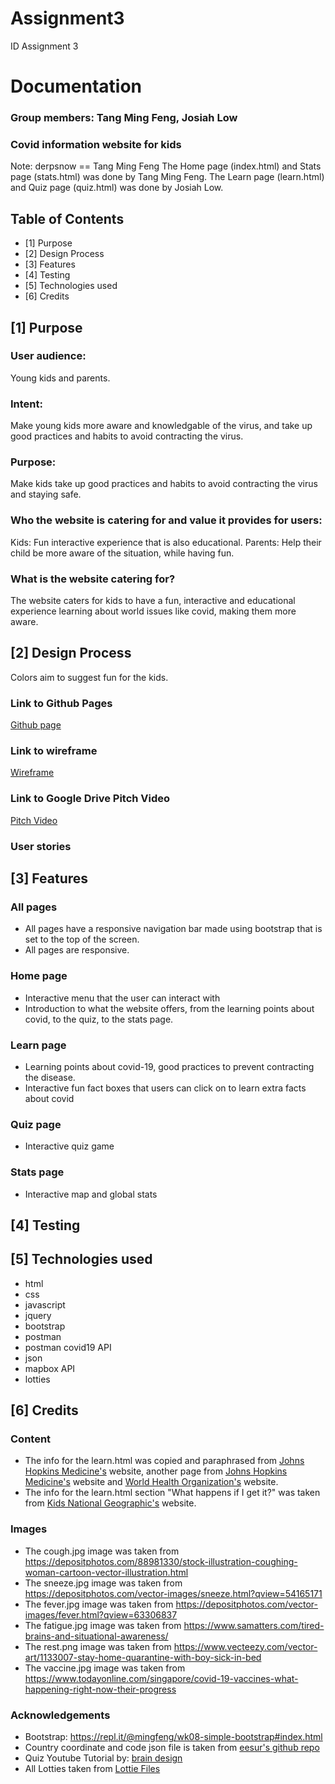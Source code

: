 # Assignment3
ID Assignment 3

# Documentation
### Group members: Tang Ming Feng, Josiah Low
### Covid information website for kids
Note: derpsnow == Tang Ming Feng
The Home page (index.html) and Stats page (stats.html) was done by Tang Ming Feng.
The Learn page (learn.html) and Quiz page (quiz.html) was done by Josiah Low.
## Table of Contents
- [1] Purpose
- [2] Design Process
- [3] Features
- [4] Testing
- [5] Technologies used
- [6] Credits

      
## [1] Purpose

### User audience: 
Young kids and parents.


### Intent:
Make young kids more aware and knowledgable of the virus, and take up good practices and habits to avoid contracting the virus.


### Purpose:
Make kids take up good practices and habits to avoid contracting the virus and staying safe.


### Who the website is catering for and value it provides for users:
Kids: Fun interactive experience that is also educational.
Parents: Help their child be more aware of the situation, while having fun.


### What is the website catering for?
The website caters for kids to have a fun, interactive and educational experience learning about world issues like covid, making them more aware.


## [2] Design Process

Colors aim to suggest fun for the kids.

### Link to Github Pages
[Github page](https://tangmf.github.io/Assignment3/index.html)
### Link to wireframe
[Wireframe](https://xd.adobe.com/view/e48bed14-6759-4774-a639-ef4d500fa037-b1d8/?fullscreen)
### Link to Google Drive Pitch Video
[Pitch Video](https://drive.google.com/file/d/15bp6Cbh0dqc8DDNETJmgZk3EJSwR7VTV/view?usp=sharing)
### User stories


## [3] Features

### All pages
* All pages have a responsive navigation bar made using bootstrap that is set to the top of the screen.
* All pages are responsive.
### Home page
* Interactive menu that the user can interact with
* Introduction to what the website offers, from the learning points about covid, to the quiz, to the stats page.
### Learn page
* Learning points about covid-19, good practices to prevent contracting the disease.
* Interactive fun fact boxes that users can click on to learn extra facts about covid
### Quiz page
* Interactive quiz game
### Stats page
* Interactive map and global stats

## [4] Testing



## [5] Technologies used
* html 
* css
* javascript
* jquery
* bootstrap
* postman
* postman covid19 API
* json
* mapbox API
* lotties

## [6] Credits
### Content
* The info for the learn.html was copied and paraphrased from [Johns Hopkins Medicine's](https://www.hopkinsmedicine.org/health/conditions-and-diseases/coronavirus) website, another page from [Johns Hopkins Medicine's](https://www.hopkinsmedicine.org/health/conditions-and-diseases/coronavirus/how-can-i-protect-myself-from-coronavirus) website and [World Health Organization's](https://www.who.int/news-room/q-a-detail/coronavirus-disease-covid-19) website.
* The info for the learn.html section "What happens if I get it?" was taken from [Kids National Geographic's](https://kids.nationalgeographic.com/explore/science/facts-about-coronavirus/) website.
### Images
* The cough.jpg image was taken from https://depositphotos.com/88981330/stock-illustration-coughing-woman-cartoon-vector-illustration.html
* The sneeze.jpg image was taken from https://depositphotos.com/vector-images/sneeze.html?qview=54165171
* The fever.jpg image was taken from https://depositphotos.com/vector-images/fever.html?qview=63306837
* The fatigue.jpg image was taken from https://www.samatters.com/tired-brains-and-situational-awareness/
* The rest.png image was taken from https://www.vecteezy.com/vector-art/1133007-stay-home-quarantine-with-boy-sick-in-bed
* The vaccine.jpg image was taken from https://www.todayonline.com/singapore/covid-19-vaccines-what-happening-right-now-their-progress
### Acknowledgements
* Bootstrap: https://repl.it/@mingfeng/wk08-simple-bootstrap#index.html
* Country coordinate and code json file is taken from [eesur's github repo](https://github.com/eesur/country-codes-lat-long)
* Quiz Youtube Tutorial by: [brain design](https://www.youtube.com/watch?v=f4fB9Xg2JEY)
* All Lotties taken from [Lottie Files](https://lottiefiles.com/)


